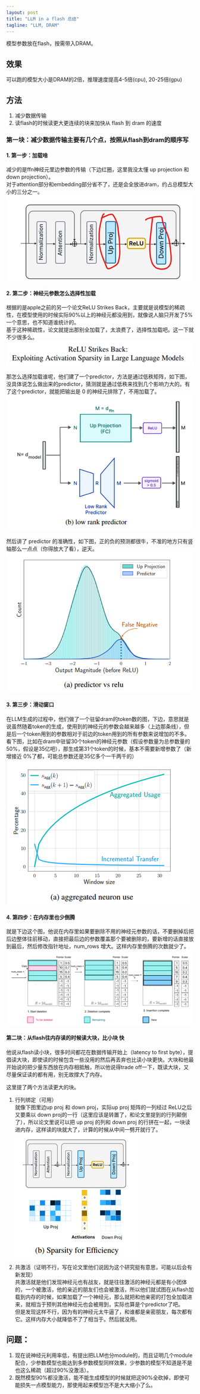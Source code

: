 ```yaml
---
layout: post
title: "LLM in a flash 总结"
tagline: "LLM, DRAM"
---
```


模型参数放在flash，按需带入DRAM。


## 效果
可以跑的模型大小是DRAM的2倍，推理速度提高4-5倍(cpu), 20-25倍(gpu)


## 方法
1. 减少数据传输
2. 读flash的时候读更大更连续的块来加快从 flash 到 dram 的速度


### 第一块：减少数据传输主要有几个点，按照从flash到dram的顺序写
#### 1. 第一步：加载啥
   减少的是ffn神经元里边参数的传输（下边红圈，这里我没太懂 up projection 和 down projection）。  
   对于attention部分和embedding部分省不了，还是会全放进dram，约占总模型大小的三分之一。  
   ![image-20240201194320260](https://raw.githubusercontent.com/yuqisun/yuqisun.github.io/master/_posts/images/paper/image-20240201194320260.png)

#### 2. 第二步：神经元参数怎么选择性加载
   根据的是apple之前的另一个论文ReLU Strikes Back，主要就是说模型的稀疏性，在模型使用的时候实际90%以上的神经元都没用到，就像说人脑只开发了5%一个意思，也不知道谁统计的。  
   基于这种稀疏性，论文就提出那别全加载了，太浪费了，选择性加载吧。这一下就不少很多么。  
   ![image-20240201194641064](https://raw.githubusercontent.com/yuqisun/yuqisun.github.io/master/_posts/images/paper/image-20240201194641064.png)

   那怎么选择加载谁呢，他们建了一个predictor，方法是通过低秩矩阵，如下图，没具体说怎么做出来的predictor，猜测就是通过低秩来找到几个影响力大的。有了这个predictor，就能把输出是 0 的神经元排除了，不用加载了。  
   ![image-20240201205423364](https://raw.githubusercontent.com/yuqisun/yuqisun.github.io/master/_posts/images/paper/image-20240201205423364.png)

   然后讲了 predictor 的准确性，如下图，正的负的预测都很牛，不准的地方只有竖轴那么一点点（你得放大了看），逆天。  
   ![image-20240201205611361](https://raw.githubusercontent.com/yuqisun/yuqisun.github.io/master/_posts/images/paper/image-20240201205611361.png)

#### 3. 第三步：滑动窗口
   在LLM生成的过程中，他们做了一个驻留dram的token数的图，下边，意思就是说虽然随着token的生成，使用到的神经元的参数会越来越多（上边那条线），但是后一个token用到的参数相对于前边的token用到的所有参数来说增加的不多。看下图，比如在dram中驻留30个token的神经元参数（假设参数量为总参数量的50%，假设是35亿吧），那生成第31个token的时候，基本不需要新增参数了（新增接近 0%了都，可能总参数还是35亿多个一千两千的）  
   ![image-20240201213218341](https://raw.githubusercontent.com/yuqisun/yuqisun.github.io/master/_posts/images/paper/image-20240201213218341.png)

#### 4. 第四步：在内存里也少倒腾
   就是下边这个图，他说在内存里如果要删除不用的神经元参数的话，不要删掉后把后边整体往前移动，直接把最后边的参数覆盖那个要被删除的，要新增的话直接放到最后，然后修改指针地址，num_rows 增大。这样内存里倒腾的次数就少了。  
   ![image-20240201210628869](https://raw.githubusercontent.com/yuqisun/yuqisun.github.io/master/_posts/images/paper/image-20240201210628869.png)

#### 第二块：从flash往内存读的时候读大块，比小块 快
他说从flash读小块，很多时间都花在数据传输开始上（latency to first byte），提倡读大块，即使读的时候包含一些没用的然后再丢弃也比读小块更快。大块和他最开始说的把少量东西放在内存相抵触，所以他说得trade off一下，既读大块，又尽量保证读的都有用，别无故撑大了内存。

这里提了两个方法读更大的块。

1. 行列绑定（可用）  
   就像下图里边up proj 和 down proj，实际up proj 矩阵的一列经过 ReLU之后又要乘以 down proj的一行（这里应该是转置了，和论文里提到的行列颠倒了），所以论文里说可以把 up proj 的列和 down proj 的行拼在一起，一块读进内存，这样读的块就大了，计算的时候从中间一劈开就行了。  
   ![image-20240201211630998](https://raw.githubusercontent.com/yuqisun/yuqisun.github.io/master/_posts/images/paper/image-20240201211630998.png)

2. 共激活（证明不行，写在论文里他们说因为这个研究挺有意思，可能以后会有新发现）  
   共激活就是他们发现神经元也有战友，就是往往激活的神经元都是有小团体的，一个被激活，他的亲近的朋友们也会被激活，所以他们就试图在从flash加载到内存的时候，如果加载了一个神经元，那么就把和他亲密的打包全加载进来，就相当于预判其他神经元也会被用到，实际也算是个predictor了吧。  
   但是发现这样不行，因为有的神经元太牛逼了，和谁都是亲密朋友，每次都有它。这样内存大小就降低不了了相当于。然后就没用。

## 问题：
1. 现在说神经元利用率低，有提出把LLM也分module的，而且证明几个module配合，少参数模型也能达到多参数模型同样效果，少参数的模型不知道是不是也这么稀疏（超过90%没激活）。
2. 既然模型90%都没激活，能不能生成模型的时候就把这90%全砍掉，即使可能损失一点模型能力，那使用起来模型岂不是大大缩小了么。
